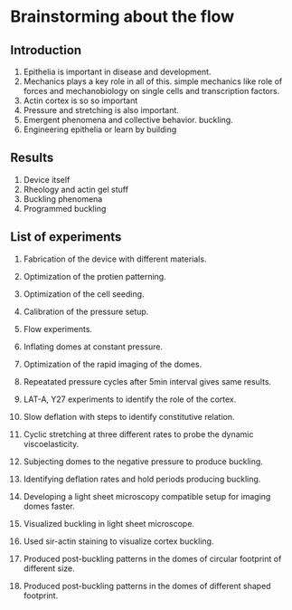 # Brainstorming about the flow

## Introduction

1. Epithelia is important in disease and development.
2. Mechanics plays a key role in all of this. 
simple mechanics like role of forces and mechanobiology on single cells and transcription factors.
3. Actin cortex is so so important
4. Pressure and stretching is also important.
5. Emergent phenomena and collective behavior. buckling.
6. Engineering epithelia or learn by building

## Results

1. Device itself
2. Rheology and actin gel stuff
3. Buckling phenomena
4. Programmed buckling


## List of experiments

1. Fabrication of the device with different materials.
2. Optimization of the protien patterning.
3. Optimization of the cell seeding.
4. Calibration of the pressure setup.
5. Flow experiments.

6. Inflating domes at constant pressure.
7. Optimization of the rapid imaging of the domes.
8. Repeatated pressure cycles after 5min interval gives same results.
9. LAT-A, Y27 experiments to identify the role of the cortex.
10. Slow deflation with steps to identify constitutive relation.

11. Cyclic stretching at three different rates to probe the dynamic viscoelasticity.

12. Subjecting domes to the negative pressure to produce buckling.
13. Identifying deflation rates and hold periods producing buckling.

14. Developing a light sheet microscopy compatible setup for imaging domes faster.
15. Visualized buckling in light sheet microscope.
16. Used sir-actin staining to visualize cortex buckling.

17. Produced post-buckling patterns in the domes of circular footprint of different size.
18. Produced post-buckling patterns in the domes of different shaped footprint.
